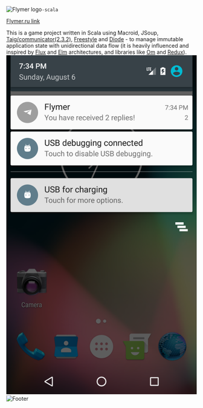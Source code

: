 ![Flymer logo](http://flymer.ru/img/logo/logo.png "Flymer logo")``-scala``

[Flymer.ru link](http://flymer.ru)

This is a game project written in Scala using Macroid, JSoup, [Taig/communicator(2.3.2)](https://github.com/Taig/Communicator/tree/2.3.2), [Freestyle](http://frees.io) and [Diode](https://github.com/suzaku-io/diode) - to manage immutable application state with unidirectional data flow (it is heavily influenced and inspired by [Flux](https://facebook.github.io/flux/) and [Elm](http://elm-lang.org) architectures, and libraries like [Om](https://github.com/omcljs/om) and [Redux](http://redux.js.org)).
![Screenshot](https://raw.githubusercontent.com/artkostm/flymer-scala/master/Screenshot_1502037258.png "Screeenshot")
![Footer](http://flymer.ru/img/footer.png "Footer")
